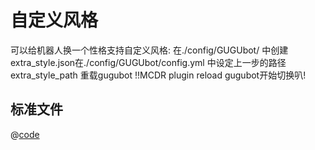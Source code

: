 # 自定义风格

可以给机器人换一个性格支持自定义风格:
在./config/GUGUbot/ 中创建 extra_style.json在./config/GUGUbot/config.yml 中设定上一步的路径 extra_style_path
重载gugubot !!MCDR plugin reload gugubot开始切换叭!
## 标准文件
@[code](../files/extra_style.json)
